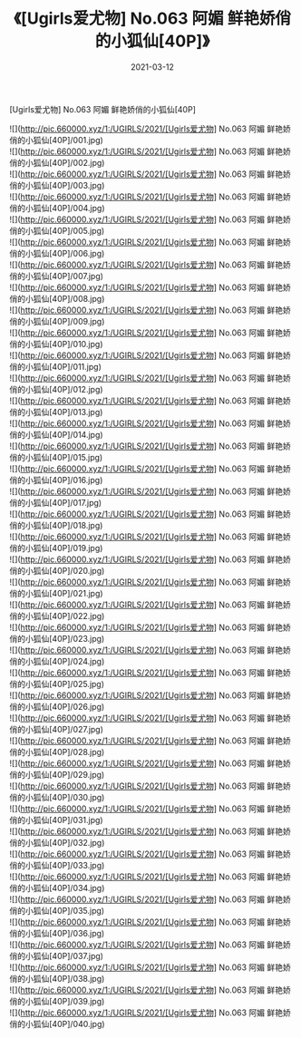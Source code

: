 ﻿---
layout: post
title:  《[Ugirls爱尤物] No.063 阿媚 鲜艳娇俏的小狐仙[40P]》
date:   2021-03-12
img: http://pic.660000.xyz/1:/UGIRLS/2021/[Ugirls爱尤物] No.063 阿媚 鲜艳娇俏的小狐仙[40P]/000.jpg
categories: [美女, 清纯, 唯美]
---

[Ugirls爱尤物] No.063 阿媚 鲜艳娇俏的小狐仙[40P]

  ![](http://pic.660000.xyz/1:/UGIRLS/2021/[Ugirls爱尤物] No.063 阿媚 鲜艳娇俏的小狐仙[40P]/001.jpg) <br> ![](http://pic.660000.xyz/1:/UGIRLS/2021/[Ugirls爱尤物] No.063 阿媚 鲜艳娇俏的小狐仙[40P]/002.jpg) <br> ![](http://pic.660000.xyz/1:/UGIRLS/2021/[Ugirls爱尤物] No.063 阿媚 鲜艳娇俏的小狐仙[40P]/003.jpg) <br> ![](http://pic.660000.xyz/1:/UGIRLS/2021/[Ugirls爱尤物] No.063 阿媚 鲜艳娇俏的小狐仙[40P]/004.jpg) <br> ![](http://pic.660000.xyz/1:/UGIRLS/2021/[Ugirls爱尤物] No.063 阿媚 鲜艳娇俏的小狐仙[40P]/005.jpg) <br> ![](http://pic.660000.xyz/1:/UGIRLS/2021/[Ugirls爱尤物] No.063 阿媚 鲜艳娇俏的小狐仙[40P]/006.jpg) <br> ![](http://pic.660000.xyz/1:/UGIRLS/2021/[Ugirls爱尤物] No.063 阿媚 鲜艳娇俏的小狐仙[40P]/007.jpg) <br> ![](http://pic.660000.xyz/1:/UGIRLS/2021/[Ugirls爱尤物] No.063 阿媚 鲜艳娇俏的小狐仙[40P]/008.jpg) <br> ![](http://pic.660000.xyz/1:/UGIRLS/2021/[Ugirls爱尤物] No.063 阿媚 鲜艳娇俏的小狐仙[40P]/009.jpg) <br> ![](http://pic.660000.xyz/1:/UGIRLS/2021/[Ugirls爱尤物] No.063 阿媚 鲜艳娇俏的小狐仙[40P]/010.jpg) <br> ![](http://pic.660000.xyz/1:/UGIRLS/2021/[Ugirls爱尤物] No.063 阿媚 鲜艳娇俏的小狐仙[40P]/011.jpg) <br> ![](http://pic.660000.xyz/1:/UGIRLS/2021/[Ugirls爱尤物] No.063 阿媚 鲜艳娇俏的小狐仙[40P]/012.jpg) <br> ![](http://pic.660000.xyz/1:/UGIRLS/2021/[Ugirls爱尤物] No.063 阿媚 鲜艳娇俏的小狐仙[40P]/013.jpg) <br> ![](http://pic.660000.xyz/1:/UGIRLS/2021/[Ugirls爱尤物] No.063 阿媚 鲜艳娇俏的小狐仙[40P]/014.jpg) <br> ![](http://pic.660000.xyz/1:/UGIRLS/2021/[Ugirls爱尤物] No.063 阿媚 鲜艳娇俏的小狐仙[40P]/015.jpg) <br> ![](http://pic.660000.xyz/1:/UGIRLS/2021/[Ugirls爱尤物] No.063 阿媚 鲜艳娇俏的小狐仙[40P]/016.jpg) <br> ![](http://pic.660000.xyz/1:/UGIRLS/2021/[Ugirls爱尤物] No.063 阿媚 鲜艳娇俏的小狐仙[40P]/017.jpg) <br> ![](http://pic.660000.xyz/1:/UGIRLS/2021/[Ugirls爱尤物] No.063 阿媚 鲜艳娇俏的小狐仙[40P]/018.jpg) <br> ![](http://pic.660000.xyz/1:/UGIRLS/2021/[Ugirls爱尤物] No.063 阿媚 鲜艳娇俏的小狐仙[40P]/019.jpg) <br> ![](http://pic.660000.xyz/1:/UGIRLS/2021/[Ugirls爱尤物] No.063 阿媚 鲜艳娇俏的小狐仙[40P]/020.jpg) <br> ![](http://pic.660000.xyz/1:/UGIRLS/2021/[Ugirls爱尤物] No.063 阿媚 鲜艳娇俏的小狐仙[40P]/021.jpg) <br> ![](http://pic.660000.xyz/1:/UGIRLS/2021/[Ugirls爱尤物] No.063 阿媚 鲜艳娇俏的小狐仙[40P]/022.jpg) <br> ![](http://pic.660000.xyz/1:/UGIRLS/2021/[Ugirls爱尤物] No.063 阿媚 鲜艳娇俏的小狐仙[40P]/023.jpg) <br> ![](http://pic.660000.xyz/1:/UGIRLS/2021/[Ugirls爱尤物] No.063 阿媚 鲜艳娇俏的小狐仙[40P]/024.jpg) <br> ![](http://pic.660000.xyz/1:/UGIRLS/2021/[Ugirls爱尤物] No.063 阿媚 鲜艳娇俏的小狐仙[40P]/025.jpg) <br> ![](http://pic.660000.xyz/1:/UGIRLS/2021/[Ugirls爱尤物] No.063 阿媚 鲜艳娇俏的小狐仙[40P]/026.jpg) <br> ![](http://pic.660000.xyz/1:/UGIRLS/2021/[Ugirls爱尤物] No.063 阿媚 鲜艳娇俏的小狐仙[40P]/027.jpg) <br> ![](http://pic.660000.xyz/1:/UGIRLS/2021/[Ugirls爱尤物] No.063 阿媚 鲜艳娇俏的小狐仙[40P]/028.jpg) <br> ![](http://pic.660000.xyz/1:/UGIRLS/2021/[Ugirls爱尤物] No.063 阿媚 鲜艳娇俏的小狐仙[40P]/029.jpg) <br> ![](http://pic.660000.xyz/1:/UGIRLS/2021/[Ugirls爱尤物] No.063 阿媚 鲜艳娇俏的小狐仙[40P]/030.jpg) <br> ![](http://pic.660000.xyz/1:/UGIRLS/2021/[Ugirls爱尤物] No.063 阿媚 鲜艳娇俏的小狐仙[40P]/031.jpg) <br> ![](http://pic.660000.xyz/1:/UGIRLS/2021/[Ugirls爱尤物] No.063 阿媚 鲜艳娇俏的小狐仙[40P]/032.jpg) <br> ![](http://pic.660000.xyz/1:/UGIRLS/2021/[Ugirls爱尤物] No.063 阿媚 鲜艳娇俏的小狐仙[40P]/033.jpg) <br> ![](http://pic.660000.xyz/1:/UGIRLS/2021/[Ugirls爱尤物] No.063 阿媚 鲜艳娇俏的小狐仙[40P]/034.jpg) <br> ![](http://pic.660000.xyz/1:/UGIRLS/2021/[Ugirls爱尤物] No.063 阿媚 鲜艳娇俏的小狐仙[40P]/035.jpg) <br> ![](http://pic.660000.xyz/1:/UGIRLS/2021/[Ugirls爱尤物] No.063 阿媚 鲜艳娇俏的小狐仙[40P]/036.jpg) <br> ![](http://pic.660000.xyz/1:/UGIRLS/2021/[Ugirls爱尤物] No.063 阿媚 鲜艳娇俏的小狐仙[40P]/037.jpg) <br> ![](http://pic.660000.xyz/1:/UGIRLS/2021/[Ugirls爱尤物] No.063 阿媚 鲜艳娇俏的小狐仙[40P]/038.jpg) <br> ![](http://pic.660000.xyz/1:/UGIRLS/2021/[Ugirls爱尤物] No.063 阿媚 鲜艳娇俏的小狐仙[40P]/039.jpg) <br> ![](http://pic.660000.xyz/1:/UGIRLS/2021/[Ugirls爱尤物] No.063 阿媚 鲜艳娇俏的小狐仙[40P]/040.jpg) <br>